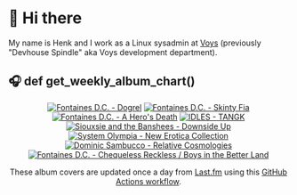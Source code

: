 # 👋 Hi there

My name is Henk and I work as a Linux sysadmin at <a href="https://www.voys.co/about/">Voys</a> (previously "Devhouse Spindle" aka Voys development department).

## 🎧 def get_weekly_album_chart()
<!-- lastfm -->
<p align="center"><a href="https://www.last.fm/music/Fontaines+D.C./Dogrel"><img src="https://lastfm.freetls.fastly.net/i/u/64s/a6e4705a174dcf7b423e82ed06038263.jpg" title="Fontaines D.C. - Dogrel"></a> <a href="https://www.last.fm/music/Fontaines+D.C./Skinty+Fia"><img src="https://lastfm.freetls.fastly.net/i/u/64s/7384e60ccd4592662d959e2ec5335864.jpg" title="Fontaines D.C. - Skinty Fia"></a> <a href="https://www.last.fm/music/Fontaines+D.C./A+Hero%27s+Death"><img src="https://lastfm.freetls.fastly.net/i/u/64s/c26a07bde7cb26e937acf90255fdf240.jpg" title="Fontaines D.C. - A Hero's Death"></a> <a href="https://www.last.fm/music/IDLES/TANGK"><img src="https://lastfm.freetls.fastly.net/i/u/64s/de7a2f010aac09f197aa8b342159c0f0.jpg" title="IDLES - TANGK"></a> <a href="https://www.last.fm/music/Siouxsie+and+the+Banshees/Downside+Up"><img src="https://lastfm.freetls.fastly.net/i/u/64s/e0d7d49621c01a45073f1f6a173b7e96.jpg" title="Siouxsie and the Banshees - Downside Up"></a> <a href="https://www.last.fm/music/System+Olympia/New+Erotica+Collection"><img src="https://lastfm.freetls.fastly.net/i/u/64s/4889493c2fbb1966d79a94d2e0f9cf21.jpg" title="System Olympia - New Erotica Collection"></a> <a href="https://www.last.fm/music/Dominic+Sambucco/Relative+Cosmologies"><img src="https://lastfm.freetls.fastly.net/i/u/64s/159de91f9198a2f7ab22df4a240614f4.jpg" title="Dominic Sambucco - Relative Cosmologies"></a> <a href="https://www.last.fm/music/Fontaines+D.C./Chequeless+Reckless+%2F+Boys+in+the+Better+Land"><img src="https://lastfm.freetls.fastly.net/i/u/64s/272561cd9f7c13976c366b53425d8f25.jpg" title="Fontaines D.C. - Chequeless Reckless / Boys in the Better Land"></a> </p>

<p align="center">These album covers are updated once a day from <a href="https://www.last.fm/user/hbokh">Last.fm</a> using this <a href="https://github.com/marketplace/actions/lastfm-to-markdown">GitHub Actions workflow</a>.</p>
